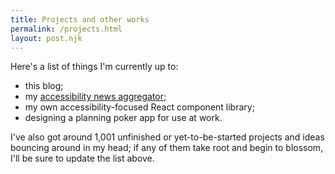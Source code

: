 ```yaml
---
title: Projects and other works
permalink: /projects.html
layout: post.njk
---
```


Here's a list of things I'm currently up to:

- this blog;
- my <a href="https://a11y-aggregator.web.app/">accessibility news aggregator</a>;
- my own accessibility-focused React component library;
- designing a planning poker app for use at work.

I've also got around 1,001 unfinished or yet-to-be-started projects and ideas
bouncing around in my head; if any of them take root and begin to blossom,
I'll be sure to update the list above.
